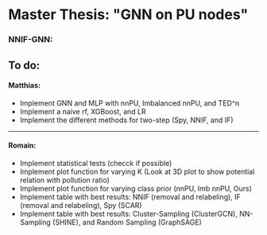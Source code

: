 # Master Thesis: "GNN on PU nodes"
### NNIF-GNN:
To do:
---
#### Matthias:
-  Implement GNN and MLP with nnPU, Imbalanced nnPU, and TED^n
-  Implement a naive rf, XGBoost, and LR
-  Implement the different methods for two-step (Spy, NNIF, and IF)
---
#### Romain:
-  Implement statistical tests (checck if possible)
-  Implement plot function for varying K (Look at 3D plot to show potential relation with pollution ratio)
-  Implement plot function for varying class prior (nnPU, Imb nnPU, Ours)
-  Implement table with best results:  NNIF (removal and relabeling), IF (removal and relabeling), Spy (SCAR)
-  Implement table with best results: Cluster-Sampling (ClusterGCN), NN-Sampling (SHINE), and Random Sampling (GraphSAGE)
